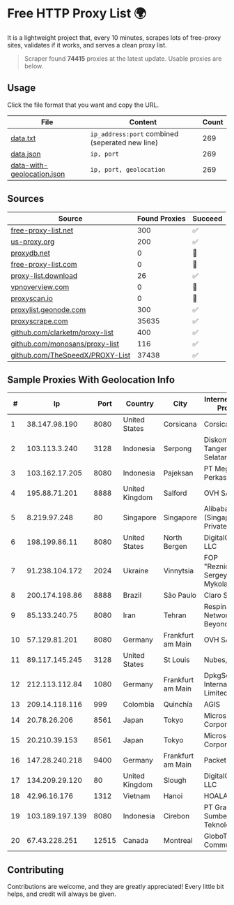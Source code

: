 
# Free HTTP Proxy List 🌍

It is a lightweight project that, every 10 minutes, scrapes lots of free-proxy sites, validates if it works, and serves a clean proxy list.


> Scraper found **74415** proxies at the latest update. Usable proxies are below.

## Usage

Click the file format that you want and copy the URL.


|File|Content|Count|
|----|-------|-----|
|[data.txt](https://raw.githubusercontent.com/themiralay/Proxy-List-World/master/data.txt)|`ip_address:port` combined (seperated new line)|269|
|[data.json](https://raw.githubusercontent.com/themiralay/Proxy-List-World/master/data.json)|`ip, port`|269|
|[data-with-geolocation.json](https://raw.githubusercontent.com/themiralay/Proxy-List-World/master/data-with-geolocation.json)|`ip, port, geolocation`|269|

## Sources

|Source|Found Proxies|Succeed|
|------|-------------|-------|
|[free-proxy-list.net](https://free-proxy-list.net)|300|✅|
|[us-proxy.org](https://www.us-proxy.org)|200|✅|
|[proxydb.net](http://proxydb.net)|0|🚫|
|[free-proxy-list.com](https://free-proxy-list.com/?page=&port=&type%5B%5D=http&type%5B%5D=https&up_time=0&search=Search)|0|🚫|
|[proxy-list.download](https://www.proxy-list.download/HTTP)|26|✅|
|[vpnoverview.com](https://vpnoverview.com/privacy/anonymous-browsing/free-proxy-servers)|0|🚫|
|[proxyscan.io](https://www.proxyscan.io)|0|🚫|
|[proxylist.geonode.com](https://proxylist.geonode.com/api/proxy-list?limit=300&page=1&sort_by=lastChecked&sort_type=desc&protocols=http,https)|300|✅|
|[proxyscrape.com](https://api.proxyscrape.com/v2/?request=displayproxies&protocol=http&timeout=10000&country=all&ssl=all&anonymity=all)|35635|✅|
|[github.com/clarketm/proxy-list](https://raw.githubusercontent.com/clarketm/proxy-list/master/proxy-list-raw.txt)|400|✅|
|[github.com/monosans/proxy-list](https://raw.githubusercontent.com/monosans/proxy-list/main/proxies/http.txt)|116|✅|
|[github.com/TheSpeedX/PROXY-List](https://raw.githubusercontent.com/TheSpeedX/PROXY-List/master/http.txt)|37438|✅|


## Sample Proxies With Geolocation Info

|#|Ip|Port|Country|City|Internet Service Provider|
|-|--|----|-------|----|-------------------------|
|1|38.147.98.190|8080|United States|Corsicana|Corsicana ISD|
|2|103.113.3.240|3128|Indonesia|Serpong|Diskominfo Tangerang Selatan|
|3|103.162.17.205|8080|Indonesia|Pajeksan|PT Mega Data Perkasa|
|4|195.88.71.201|8888|United Kingdom|Salford|OVH SAS|
|5|8.219.97.248|80|Singapore|Singapore|Alibaba Cloud (Singapore) Private Limited|
|6|198.199.86.11|8080|United States|North Bergen|DigitalOcean, LLC|
|7|91.238.104.172|2024|Ukraine|Vinnytsia|FOP "Reznichenko Sergey Mykolayovich"|
|8|200.174.198.86|8888|Brazil|São Paulo|Claro S.A|
|9|85.133.240.75|8080|Iran|Tehran|Respina Networks & Beyond PJSC|
|10|57.129.81.201|8080|Germany|Frankfurt am Main|OVH SAS|
|11|89.117.145.245|3128|United States|St Louis|Nubes, LLC|
|12|212.113.112.84|1080|Germany|Frankfurt am Main|DpkgSoft International Limited|
|13|209.14.118.116|999|Colombia|Quinchía|AGIS|
|14|20.78.26.206|8561|Japan|Tokyo|Microsoft Corporation|
|15|20.210.39.153|8561|Japan|Tokyo|Microsoft Corporation|
|16|147.28.240.218|9400|Germany|Frankfurt am Main|Packet Host, Inc.|
|17|134.209.29.120|80|United Kingdom|Slough|DigitalOcean, LLC|
|18|42.96.16.176|1312|Vietnam|Hanoi|HOALAC-VNNIC|
|19|103.189.197.139|8080|Indonesia|Cirebon|PT Graha Sumber Teknologi|
|20|67.43.228.251|12515|Canada|Montreal|GloboTech Communications|



## Contributing

Contributions are welcome, and they are greatly appreciated! Every
little bit helps, and credit will always be given.

